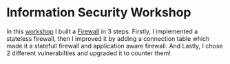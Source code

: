 # Information Security Workshop
 In this [workshop](https://course.cs.tau.ac.il/secws20/) I built a [Firewall](https://en.wikipedia.org/wiki/Firewall_(computing)) in 3 steps. Firstly, I implemented a stateless firewall, then I improved it by adding a connection table which made it a statefull firewall and application aware firewall. And Lastly, I chose 2 different vulnerabilties and upgraded it to counter them!
